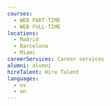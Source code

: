 ```yaml
---
courses:
  - WEB PART-TIME
  - WEB FULL-TIME
locations:
  - Madrid
  - Barcelona
  - Miami
careerServices: Career services
alumni: alumni
hireTalent: Hire Talent
languages:
  - es
  - en
---
```


